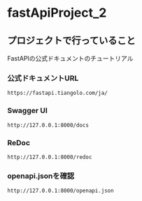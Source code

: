 # fastApiProject_2

## プロジェクトで行っていること
FastAPIの公式ドキュメントのチュートリアル

### 公式ドキュメントURL
```
https://fastapi.tiangolo.com/ja/
```

### Swagger UI
```
http://127.0.0.1:8000/docs
```

### ReDoc
```
http://127.0.0.1:8000/redoc
```

### openapi.jsonを確認
```
http://127.0.0.1:8000/openapi.json
```
